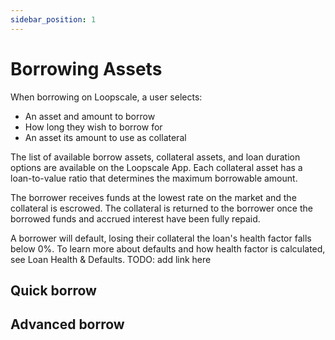 ```yaml
---
sidebar_position: 1
---
```


# Borrowing Assets
When borrowing on Loopscale, a user selects:

- An asset and amount to borrow
- How long they wish to borrow for
- An asset its amount to use as collateral

The list of available borrow assets, collateral assets, and loan duration options are available on the Loopscale App. Each collateral asset has a loan-to-value ratio that determines the maximum borrowable amount.

The borrower receives funds at the lowest rate on the market and the collateral is escrowed. The collateral is returned to the borrower once the borrowed funds and accrued interest have been fully repaid.

A borrower will default, losing their collateral the loan's health factor falls below 0%. To learn more about defaults and how health factor is calculated, see Loan Health & Defaults. TODO: add link here

## Quick borrow


## Advanced borrow